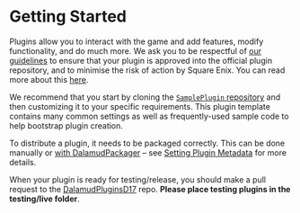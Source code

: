 # Getting Started

Plugins allow you to interact with the game and add features, modify
functionality, and do much more. We ask you to be respectful of
[our guidelines](../plugin-publishing/restrictions.md) to ensure that your
plugin is approved into the official plugin repository, and to minimise the risk
of action by Square Enix. You can read more about this
[here](../plugin-publishing/approval-process.md).

We recommend that you start by cloning the [`SamplePlugin`
repository][sample-plugin] and then customizing it to your specific
requirements. This plugin template contains many common settings as well as
frequently-used sample code to help bootstrap plugin creation.

To distribute a plugin, it needs to be packaged correctly. This can be done
manually or [with DalamudPackager](https://github.com/goatcorp/DalamudPackager)
– see [Setting Plugin Metadata](plugin-metadata) for more details.

When your plugin is ready for testing/release, you should make a pull request to
the [DalamudPluginsD17](https://github.com/goatcorp/DalamudPluginsD17) repo.
**Please place testing plugins in the testing/live folder**.

[sample-plugin]: https://github.com/goatcorp/SamplePlugin
